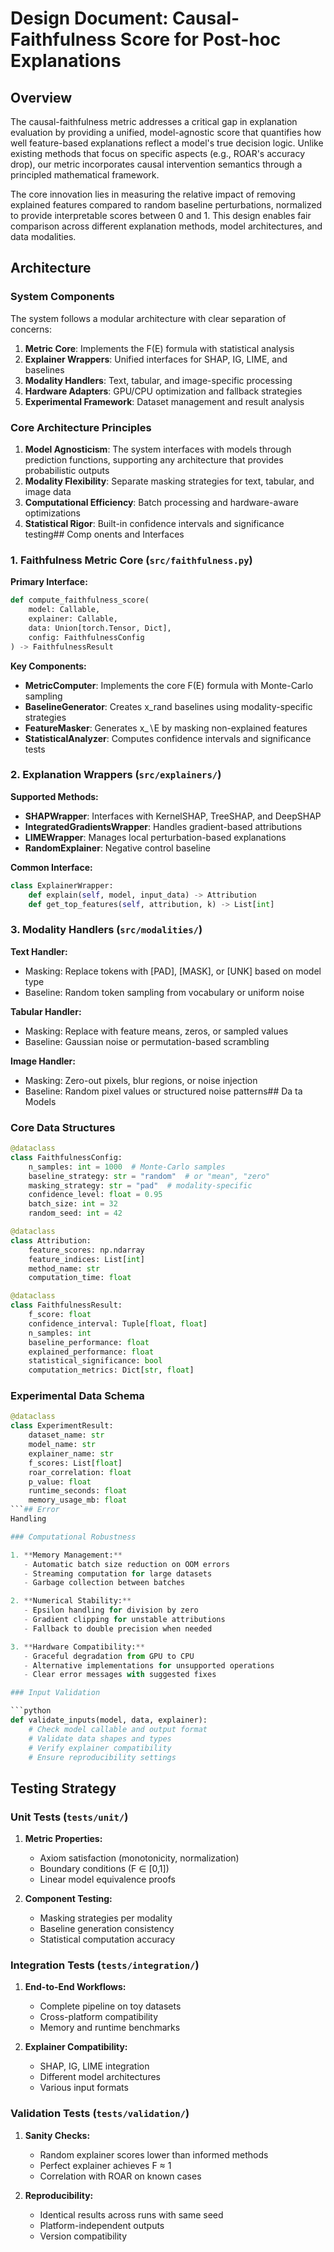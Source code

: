# Design Document: Causal-Faithfulness Score for Post-hoc Explanations

## Overview

The causal-faithfulness metric addresses a critical gap in explanation evaluation by providing a unified, model-agnostic score that quantifies how well feature-based explanations reflect a model's true decision logic. Unlike existing methods that focus on specific aspects (e.g., ROAR's accuracy drop), our metric incorporates causal intervention semantics through a principled mathematical framework.

The core innovation lies in measuring the relative impact of removing explained features compared to random baseline perturbations, normalized to provide interpretable scores between 0 and 1. This design enables fair comparison across different explanation methods, model architectures, and data modalities.

## Architecture

### System Components

The system follows a modular architecture with clear separation of concerns:

1. **Metric Core**: Implements the F(E) formula with statistical analysis
2. **Explainer Wrappers**: Unified interfaces for SHAP, IG, LIME, and baselines  
3. **Modality Handlers**: Text, tabular, and image-specific processing
4. **Hardware Adapters**: GPU/CPU optimization and fallback strategies
5. **Experimental Framework**: Dataset management and result analysis

### Core Architecture Principles

1. **Model Agnosticism**: The system interfaces with models through prediction functions, supporting any architecture that provides probabilistic outputs
2. **Modality Flexibility**: Separate masking strategies for text, tabular, and image data
3. **Computational Efficiency**: Batch processing and hardware-aware optimizations
4. **Statistical Rigor**: Built-in confidence intervals and significance testing## Comp
onents and Interfaces

### 1. Faithfulness Metric Core (`src/faithfulness.py`)

**Primary Interface:**
```python
def compute_faithfulness_score(
    model: Callable,
    explainer: Callable, 
    data: Union[torch.Tensor, Dict],
    config: FaithfulnessConfig
) -> FaithfulnessResult
```

**Key Components:**

- **MetricComputer**: Implements the core F(E) formula with Monte-Carlo sampling
- **BaselineGenerator**: Creates x_rand baselines using modality-specific strategies
- **FeatureMasker**: Generates x_∖E by masking non-explained features
- **StatisticalAnalyzer**: Computes confidence intervals and significance tests

### 2. Explanation Wrappers (`src/explainers/`)

**Supported Methods:**
- **SHAPWrapper**: Interfaces with KernelSHAP, TreeSHAP, and DeepSHAP
- **IntegratedGradientsWrapper**: Handles gradient-based attributions
- **LIMEWrapper**: Manages local perturbation-based explanations
- **RandomExplainer**: Negative control baseline

**Common Interface:**
```python
class ExplainerWrapper:
    def explain(self, model, input_data) -> Attribution
    def get_top_features(self, attribution, k) -> List[int]
```

### 3. Modality Handlers (`src/modalities/`)

**Text Handler:**
- Masking: Replace tokens with [PAD], [MASK], or [UNK] based on model type
- Baseline: Random token sampling from vocabulary or uniform noise

**Tabular Handler:**
- Masking: Replace with feature means, zeros, or sampled values
- Baseline: Gaussian noise or permutation-based scrambling

**Image Handler:**
- Masking: Zero-out pixels, blur regions, or noise injection
- Baseline: Random pixel values or structured noise patterns## Da
ta Models

### Core Data Structures

```python
@dataclass
class FaithfulnessConfig:
    n_samples: int = 1000  # Monte-Carlo samples
    baseline_strategy: str = "random"  # or "mean", "zero"
    masking_strategy: str = "pad"  # modality-specific
    confidence_level: float = 0.95
    batch_size: int = 32
    random_seed: int = 42

@dataclass
class Attribution:
    feature_scores: np.ndarray
    feature_indices: List[int]
    method_name: str
    computation_time: float

@dataclass
class FaithfulnessResult:
    f_score: float
    confidence_interval: Tuple[float, float]
    n_samples: int
    baseline_performance: float
    explained_performance: float
    statistical_significance: bool
    computation_metrics: Dict[str, float]
```

### Experimental Data Schema

```python
@dataclass
class ExperimentResult:
    dataset_name: str
    model_name: str
    explainer_name: str
    f_scores: List[float]
    roar_correlation: float
    p_value: float
    runtime_seconds: float
    memory_usage_mb: float
```## Error 
Handling

### Computational Robustness

1. **Memory Management:**
   - Automatic batch size reduction on OOM errors
   - Streaming computation for large datasets
   - Garbage collection between batches

2. **Numerical Stability:**
   - Epsilon handling for division by zero
   - Gradient clipping for unstable attributions
   - Fallback to double precision when needed

3. **Hardware Compatibility:**
   - Graceful degradation from GPU to CPU
   - Alternative implementations for unsupported operations
   - Clear error messages with suggested fixes

### Input Validation

```python
def validate_inputs(model, data, explainer):
    # Check model callable and output format
    # Validate data shapes and types
    # Verify explainer compatibility
    # Ensure reproducibility settings
```

## Testing Strategy

### Unit Tests (`tests/unit/`)

1. **Metric Properties:**
   - Axiom satisfaction (monotonicity, normalization)
   - Boundary conditions (F ∈ [0,1])
   - Linear model equivalence proofs

2. **Component Testing:**
   - Masking strategies per modality
   - Baseline generation consistency
   - Statistical computation accuracy

### Integration Tests (`tests/integration/`)

1. **End-to-End Workflows:**
   - Complete pipeline on toy datasets
   - Cross-platform compatibility
   - Memory and runtime benchmarks

2. **Explainer Compatibility:**
   - SHAP, IG, LIME integration
   - Different model architectures
   - Various input formats

### Validation Tests (`tests/validation/`)

1. **Sanity Checks:**
   - Random explainer scores lower than informed methods
   - Perfect explainer achieves F ≈ 1
   - Correlation with ROAR on known cases

2. **Reproducibility:**
   - Identical results across runs with same seed
   - Platform-independent outputs
   - Version compatibility